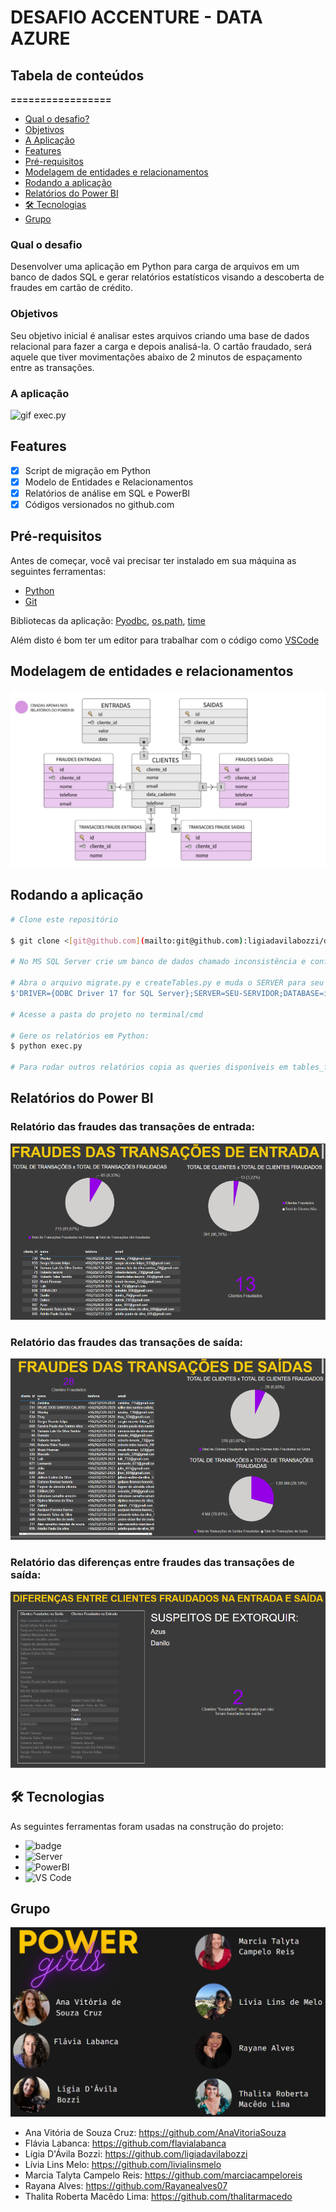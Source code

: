 # DESAFIO ACCENTURE - DATA AZURE

## Tabela de conteúdos

**=================**

  - [Qual o desafio?](#qual-o-desafio)
  - [Objetivos](#objetivos)
  - [A Aplicação](#a-aplicação)
  - [Features](#features)
  - [Pré-requisitos](#pré-requisitos)
  - [Modelagem de entidades e relacionamentos](#modelagem-de-entidades-e-relacionamentos)
  - [Rodando a aplicação](#rodando-a-aplicação)
  - [Relatórios do Power BI](#relatórios-do-power-bi)
  - [🛠 Tecnologias](#-tecnologias)
  - [Grupo](#grupo)

### **Qual o desafio**

Desenvolver uma aplicação em Python para carga de arquivos em um banco de dados SQL e gerar relatórios estatísticos visando a descoberta de fraudes em cartão de crédito.

### **Objetivos**

Seu objetivo inicial é analisar estes arquivos criando uma base de dados relacional para fazer a carga e depois analisá-la. O cartão fraudado, será aquele que tiver movimentações abaixo de 2 minutos de espaçamento entre as transações.

### **A aplicação**
![gif exec.py](https://github.com/ligiadavilabozzi/desafio_accenture/blob/main/img/gifdatela.gif)

## **Features**

- [x]  Script de migração em Python
- [x]  Modelo de Entidades e Relacionamentos
- [x]  Relatórios de análise em SQL e PowerBI
- [x]  Códigos versionados no github.com

## **Pré-requisitos**

Antes de começar, você vai precisar ter instalado em sua máquina as seguintes ferramentas:
- [Python](https://www.python.org)
- [Git](https://git-scm.com)

Bibliotecas da aplicação: [Pyodbc](https://mkleehammer.github.io/pyodbc/), [os.path](https://docs.python.org/3/library/os.path.html), [time](https://docs.python.org/3/library/time.html)

Além disto é bom ter um editor para trabalhar com o código como [VSCode](https://code.visualstudio.com/)

## **Modelagem de entidades e relacionamentos**
![Modelagem](https://github.com/ligiadavilabozzi/desafio_accenture/blob/main/img/modelagem.jpeg)
## **Rodando a aplicação**

```bash
# Clone este repositório

$ git clone <[git@github.com](mailto:git@github.com):ligiadavilabozzi/desafio_accenture.git>

# No MS SQL Server crie um banco de dados chamado inconsistência e configure para o idioma inglês(Estados Unidos)

# Abra o arquivo migrate.py e createTables.py e muda o SERVER para seu servidor na linha:  
$'DRIVER={ODBC Driver 17 for SQL Server};SERVER=SEU-SERVIDOR;DATABASE=inconsistencia;Trusted_Connection=yes;') 

# Acesse a pasta do projeto no terminal/cmd 

# Gere os relatórios em Python:  
$ python exec.py

# Para rodar outros relatórios copia as queries disponíveis em tables_for_powerBI.sql e cole no MS SQL Server e rode as queries desejadas

```

## Relatórios do Power BI
### Relatório das fraudes das transações de entrada: 
![entrada](https://github.com/ligiadavilabozzi/desafio_accenture/blob/main/img/entrada.png)
### Relatório das fraudes das transações de saída: 
![saida](https://github.com/ligiadavilabozzi/desafio_accenture/blob/main/img/saida.png) 
### Relatório das diferenças entre fraudes das transações de saída: 
![diferenca](https://github.com/ligiadavilabozzi/desafio_accenture/blob/main/img/diferenca.png)

## 🛠 Tecnologias

As seguintes ferramentas foram usadas na construção do projeto:
- ![badge](https://img.shields.io/badge/python-v3.9.7-blue)
- ![Server](https://img.shields.io/badge/SQL%20Server-18-yellow)
- ![PowerBI](https://img.shields.io/badge/Power%20BI-Desktop-yellow)
- ![VS Code](https://img.shields.io/badge/Visual%20Studio-Code-blue)

## Grupo
![grupo](https://github.com/ligiadavilabozzi/desafio_accenture/blob/main/img/grupo.png)

- Ana Vitória de Souza Cruz: https://github.com/AnaVitoriaSouza
- Flávia Labanca: https://github.com/flavialabanca
- Lígia D'Ávila Bozzi: https://github.com/ligiadavilabozzi
- Lívia Lins Melo: https://github.com/livialinsmelo
- Marcia Talyta Campelo Reis: https://github.com/marciacampeloreis
- Rayana Alves: https://github.com/Rayanealves07
- Thalita Roberta Macêdo Lima:  https://github.com/thalitarmacedo

 





